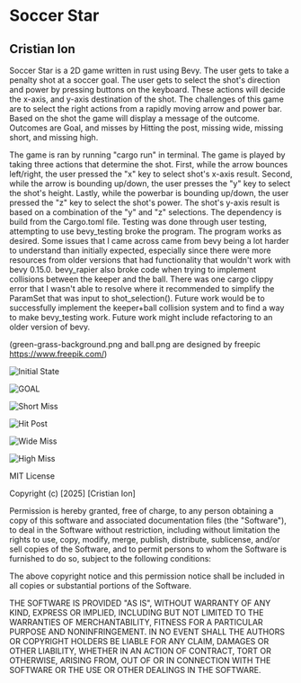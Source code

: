 # Soccer Star
## Cristian Ion

Soccer Star is a 2D game written in rust using Bevy. The user gets to take a penalty shot at a soccer goal. The user gets to select the shot's direction and power by pressing buttons on the keyboard. These actions will decide the x-axis, and y-axis destination of the shot. The challenges of this game are to select the right actions from a rapidly moving arrow and power bar. Based on the shot the game will display a message of the outcome. Outcomes are Goal, and misses by Hitting the post, missing wide, missing short, and missing high.

The game is ran by running "cargo run" in terminal. The game is played by taking three actions that determine the shot. First, while the arrow bounces left/right, the user pressed the "x" key to select shot's x-axis result. Second, while the arrow is bounding up/down, the user presses the "y" key to select the shot's height. Lastly, while the powerbar is bounding up/down, the user pressed the "z" key to select the shot's power. The shot's y-axis result is based on a combination of the "y" and "z" selections. The dependency is build from the Cargo.toml file. Testing was done through user testing,
attempting to use bevy_testing broke the program. The program works as desired. Some issues that I came across came from bevy being a lot harder to understand than initially expected, especially since there were more resources from older versions that had functionality that wouldn't work with bevy 0.15.0. bevy_rapier also broke code when trying to implement collisions between the keeper and the ball. There was one cargo clippy error that I wasn't able to resolve where it recommended to simplify the ParamSet that was input to shot_selection(). Future work would be to successfully implement the keeper+ball collision system and to find a way to make bevy_testing work. Future work might include refactoring to an older version of bevy.

(green-grass-background.png and
ball.png are designed by freepic 
https://www.freepik.com/)

![Initial State](initial_state.png)

![GOAL](goal.png)

![Short Miss](missed_short.png)

![Hit Post](hit_post.png)

![Wide Miss](wide_miss.png)

![High Miss](high_miss.png)


MIT License

Copyright (c) [2025] [Cristian Ion]

Permission is hereby granted, free of charge, to any person obtaining a copy
of this software and associated documentation files (the "Software"), to deal
in the Software without restriction, including without limitation the rights
to use, copy, modify, merge, publish, distribute, sublicense, and/or sell
copies of the Software, and to permit persons to whom the Software is
furnished to do so, subject to the following conditions:

The above copyright notice and this permission notice shall be included in all
copies or substantial portions of the Software.

THE SOFTWARE IS PROVIDED "AS IS", WITHOUT WARRANTY OF ANY KIND, EXPRESS OR
IMPLIED, INCLUDING BUT NOT LIMITED TO THE WARRANTIES OF MERCHANTABILITY,
FITNESS FOR A PARTICULAR PURPOSE AND NONINFRINGEMENT. IN NO EVENT SHALL THE
AUTHORS OR COPYRIGHT HOLDERS BE LIABLE FOR ANY CLAIM, DAMAGES OR OTHER
LIABILITY, WHETHER IN AN ACTION OF CONTRACT, TORT OR OTHERWISE, ARISING FROM,
OUT OF OR IN CONNECTION WITH THE SOFTWARE OR THE USE OR OTHER DEALINGS IN
THE SOFTWARE.
